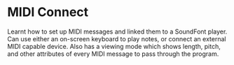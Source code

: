 # MIDI Connect

Learnt how to set up MIDI messages and linked them to a SoundFont player. Can use either an on-screen keyboard to play notes, or connect an external MIDI capable device. Also has a viewing mode which shows length, pitch, and other attributes of every MIDI message to pass through the program.
